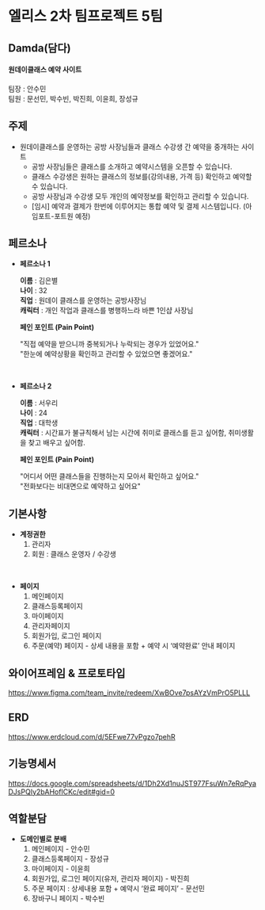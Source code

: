 # 엘리스 2차 팀프로젝트 5팀
## Damda(담다)
#### 원데이클래스 예약 사이트

팀장 : 안수민<br>
팀원 : 문선민, 박수빈, 박진희, 이윤희, 장성규


## 주제

- 원데이클래스를 운영하는 공방 사장님들과 클래스 수강생 간 예약을 중개하는 사이트
    - 공방 사장님들은 클래스를 소개하고 예약시스템을 오픈할 수 있습니다.
    - 클래스 수강생은 원하는 클래스의 정보를(강의내용, 가격 등) 확인하고 예약할 수 있습니다.
    - 공방 사장님과 수강생 모두 개인의 예약정보를 확인하고 관리할 수 있습니다.
    - [임시] 예약과 결제가 한번에 이루어지는 통합 예약 및 결제 시스템입니다. (아임포트-포트원 예정)

## 페르소나

- **페르소나 1**
 
    **이름** : 김은별<br>
    **나이** : 32<br>
    **직업** : 원데이 클래스를 운영하는 공방사장님<br>
    **캐릭터** : 개인 작업과 클래스를 병행하느라 바쁜 1인샵 사장님
    
    **페인 포인트 (Pain Point)**
    
    "직접 예약을 받으니까 중복되거나 누락되는 경우가 있었어요."<br>
    "한눈에 예약상황을 확인하고 관리할 수 있었으면 좋겠어요."
<br>

- **페르소나 2**

    **이름** : 서우리<br>
    **나이** : 24<br>
    **직업** : 대학생<br>
    **캐릭터** : 시간표가 불규칙해서 남는 시간에 취미로 클래스를 듣고 싶어함, 취미생활을 찾고 배우고 싶어함.
    
    **페인 포인트 (Pain Point)**
    
    "어디서 어떤 클래스들을 진행하는지 모아서 확인하고 싶어요."<br>
    "전화보다는 비대면으로 예약하고 싶어요"


## 기본사항

- **계정권한**
    1. 관리자
    2. 회원 : 클래스 운영자 / 수강생
<br>

- **페이지**
    1. 메인페이지
    2. 클래스등록페이지
    3. 마이페이지
    4. 관리자페이지
    5. 회원가입, 로그인 페이지
    6. 주문(예약) 페이지 - 상세 내용을 포함 + 예약 시 ‘예약완료’ 안내 페이지

## 와이어프레임 & 프로토타입
https://www.figma.com/team_invite/redeem/XwBOve7psAYzVmPrO5PLLL

## ERD

https://www.erdcloud.com/d/5EFwe77vPgzo7pehR

## 기능명세서

https://docs.google.com/spreadsheets/d/1Dh2Xd1nuJST977FsuWn7eRqPyaDJsPQIy2bAHofICKc/edit#gid=0


## 역할분담

- **도메인별로 분배**
    1. 메인페이지 - 안수민
    2. 클래스등록페이지 - 장성규
    3. 마이페이지 - 이윤희
    4. 회원가입, 로그인 페이지(유저, 관리자 페이지) - 박진희
    5. 주문 페이지 : 상세내용 포함 + 예약시 ‘완료 페이지’ - 문선민
    6. 장바구니 페이지 - 박수빈
